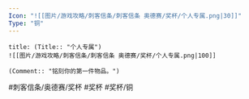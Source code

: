 ```yaml
---
Icon: "![[图片/游戏攻略/刺客信条/刺客信条 奥德赛/奖杯/个人专属.png|30]]"
Type: "铜"
---
```

```ad-common-bronze-trophy
title: (Title:: "个人专属")
![[图片/游戏攻略/刺客信条/刺客信条 奥德赛/奖杯/个人专属.png|100]]

(Comment:: "铭刻你的第一件物品。")
```

#刺客信条/奥德赛/奖杯 #奖杯 #奖杯/铜
